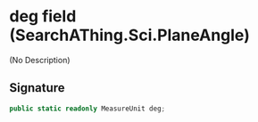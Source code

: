 # deg field (SearchAThing.Sci.PlaneAngle)
(No Description)

## Signature
```csharp
public static readonly MeasureUnit deg;
```
